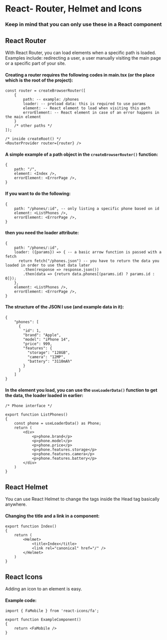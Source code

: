 # React- Router, Helmet and Icons
### Keep in mind that you can only use these in a React component

## React Router
With React Router, you can load elements when a specific path is loaded. Examples include: redirecting a user, a user manually visiting the main page or a specific part of your site.
#### Creating a router requires the following codes in main.tsx (or the place which is the root of the project):
```
const router = createBrowserRouter([
    {
        path: -- example: /phones
        loader: -- preload data: this is required to use params
        element: -- React element to load when visiting this path
        errorElement: -- React element in case of an error happens in the main element
    }
    /* other paths */
]);
```
```
/* inside createRoot() */
<RouterProvider router={router} />
```
#### A simple example of a path object in the ```createBrowserRouter()``` function:
```
{
    path: "/",
    element: <Index />,
    errorElement: <ErrorPage />,
}
```
#### If you want to do the following:
```
{
    path: "/phones/:id", -- only listing a specific phone based on id
    element: <ListPhones />,
    errorElement: <ErrorPage />,
}
```
#### then you need the loader attribute:
```
{
    path: "/phones/:id",
    loader: ({params}) => { -- a basic arrow function is passed with a fetch
      return fetch("/phones.json") -- you have to return the data you loaded in order to use that data later
        .then(response => response.json())
        .then(data => {return data.phones[(params.id) ? params.id : 0]});
    },
    element: <ListPhones />,
    errorElement: <ErrorPage />,
}
```
#### The structure of the JSON I use (and example data in it):
```
{
    "phones": [
      {
        "id": 1,
        "brand": "Apple",
        "model": "iPhone 14",
        "price": 999,
        "features": {
          "storage": "128GB",
          "camera": "12MP",
          "battery": "3110mAh"
        }
      }
    ]
}
```
#### In the element you load, you can use the ```useLoaderData()``` function to get the data, the loader loaded in earlier:
```
/* Phone interface */

export function ListPhones()
{
    const phone = useLoaderData() as Phone;
    return (
        <div>
            <p>phone.brand</p>
            <p>phone.model</p>
            <p>phone.price</p>
            <p>phone.features.storage</p>
            <p>phone.features.camera</p>
            <p>phone.features.battery</p>
        </div>
    )
}
```

## React Helmet
You can use React Helmet to change the tags inside the Head tag basically anywhere.
#### Changing the title and a link in a component:
```
export function Index()
{
    return (
        <Helmet>
            <title>Index</title>
            <link rel="canonical" href="/" />
        </Helmet>
    )
}
```


## React Icons
Adding an icon to an element is easy.
#### Example code:
```
import { FaMobile } from 'react-icons/fa';

export function ExampleComponent()
{
    return <FaMobile />
}
```

